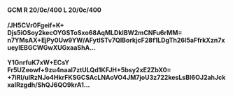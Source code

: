 #### GCM R 20/0c/400 L 20/0c/400
**/JH5CVr0Fgeif+K+**<br/>**Djs5iOSoy2kecOYGSToSxo68AqMLDkIBW2mCNFu6rMM=**<br/>**n7YMsAX+EjPy0Uw9YW/AFytlSTv7QIBorkjcF28f1LDgTh26l5aFfrkXzn7xueyIEBGCWGwXUGxaaShA...**<br/><br/>
**Y1GnrfuK7xW+ECsY**<br/>**Fr5UZeowf+9zu4naaI7ztULQd1KFJH+5bsy2xE2ZbX0=**<br/>**+7iRI/ulRzNJo4HkrFKSGCSAcLNAoVO4JM7joU3z722kesLsBI6OJ2ahJckxaIRzgdh/ShQJ6QO9krA1...**